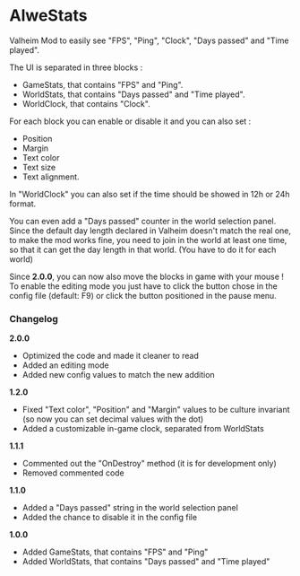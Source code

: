 # AlweStats
Valheim Mod to easily see "FPS", "Ping", "Clock", "Days passed" and "Time played".

The UI is separated in three blocks :
- GameStats, that contains "FPS" and "Ping".
- WorldStats, that contains "Days passed" and "Time played".
- WorldClock, that contains "Clock".

For each block you can enable or disable it and you can also set :
- Position
- Margin 
- Text color
- Text size 
- Text alignment.

In "WorldClock" you can also set if the time should be showed in 12h or 24h format.

You can even add a "Days passed" counter in the world selection panel. 
Since the default day length declared in Valheim doesn't match the real one, to make the mod works fine, you need to join in the world at least one time, so that it can get the day length in that world. (You have to do it for each world)

Since **2.0.0**, you can now also move the blocks in game with your mouse ! 
To enable the editing mode you just have to click the button chose in the config file (default: F9)
or click the button positioned in the pause menu.

### Changelog

**2.0.0**
- Optimized the code and made it cleaner to read
- Added an editing mode
- Added new config values to match the new addition

**1.2.0**
- Fixed "Text color", "Position" and "Margin" values to be culture invariant (so now you can set decimal values with the dot)
- Added a customizable in-game clock, separated from WorldStats

**1.1.1**
- Commented out the "OnDestroy" method (it is for development only)
- Removed commented code

**1.1.0**
- Added a "Days passed" string in the world selection panel
- Added the chance to disable it in the config file

**1.0.0**
- Added GameStats, that contains "FPS" and "Ping"
- Added WorldStats, that contains "Days passed" and "Time played"